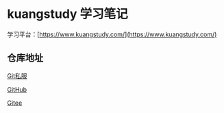 # kuangstudy 学习笔记

学习平台：[https://www.kuangstudy.com/](https://www.kuangstudy.com/)


## 仓库地址

[Git私服](https://git.bcrjl.com/xiaose/kuangstudy) 

[GitHub](https://github.com/qingshanking/kuangstudy)

[Gitee](https://gitee.com/qingshanking/kuangstudy)

